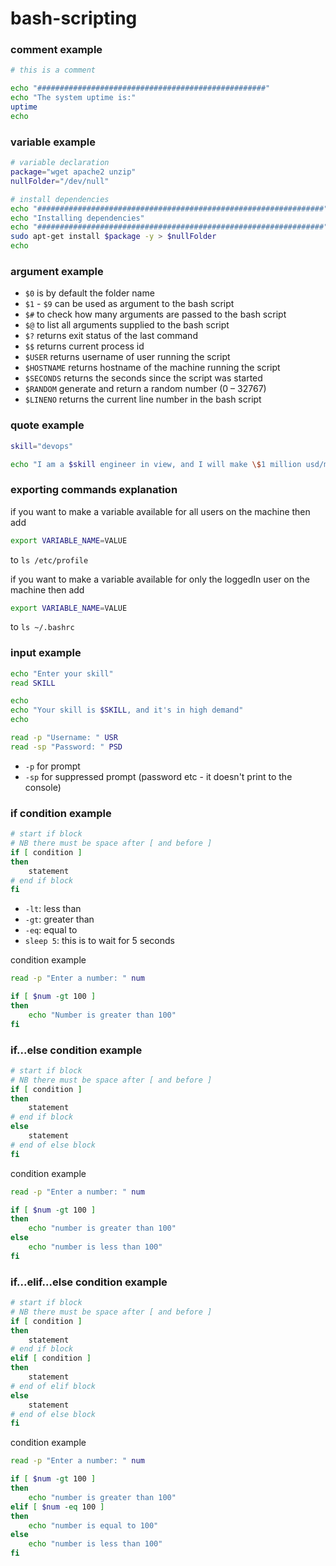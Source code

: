 # bash-scripting

### comment example

```bash
# this is a comment

echo "###################################################"
echo "The system uptime is:"
uptime
echo 
```

### variable example

```bash
# variable declaration
package="wget apache2 unzip"
nullFolder="/dev/null"

# install dependencies
echo "################################################################"
echo "Installing dependencies"
echo "################################################################"
sudo apt-get install $package -y > $nullFolder
echo
```

### argument example

- `$0` is by default the folder name
- `$1` - `$9` can be used as argument to the bash script
- `$#` to check how many arguments are passed to the bash script
- `$@` to list all arguments supplied to the bash script
- `$?` returns exit status of the last command
- `$$` returns current process id
- `$USER` returns username of user running the script
- `$HOSTNAME` returns hostname of the machine running the script
- `$SECONDS` returns the seconds since the script was started
- `$RANDOM` generate and return a random number (0 – 32767)
- `$LINENO` returns the current line number in the bash script

### quote example

```bash
skill="devops"

echo "I am a $skill engineer in view, and I will make \$1 million usd/month"
```

### exporting commands explanation

if you want to make a variable available for all users on the machine then add

```bash
export VARIABLE_NAME=VALUE
```

to `ls /etc/profile`

if you want to make a variable available for only the loggedIn user  on the machine then add

```bash
export VARIABLE_NAME=VALUE
```

to `ls ~/.bashrc`

### input example

```bash
echo "Enter your skill"
read SKILL

echo 
echo "Your skill is $SKILL, and it's in high demand"
echo

read -p "Username: " USR
read -sp "Password: " PSD
```

- `-p` for prompt
- `-sp` for suppressed prompt (password etc - it doesn't print to the console)

### if condition example

```bash
# start if block
# NB there must be space after [ and before ]
if [ condition ]
then
    statement
# end if block
fi
```

- `-lt`: less than
- `-gt`: greater than
- `-eq`: equal to
- `sleep 5`: this is to wait for 5 seconds

condition example

```bash
read -p "Enter a number: " num

if [ $num -gt 100 ]
then
    echo "Number is greater than 100"
fi
```

### if...else condition example

```bash
# start if block
# NB there must be space after [ and before ]
if [ condition ]
then
    statement
# end if block
else
    statement
# end of else block
fi
```

condition example

```bash
read -p "Enter a number: " num

if [ $num -gt 100 ]
then
    echo "number is greater than 100"
else
    echo "number is less than 100"
fi
```

### if...elif...else condition example

```bash
# start if block
# NB there must be space after [ and before ]
if [ condition ]
then
    statement
# end if block
elif [ condition ]
then
    statement
# end of elif block
else
    statement
# end of else block
fi
```

condition example

```bash
read -p "Enter a number: " num

if [ $num -gt 100 ]
then
    echo "number is greater than 100"
elif [ $num -eq 100 ]
then
    echo "number is equal to 100"
else
    echo "number is less than 100"
fi
```
